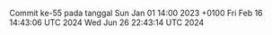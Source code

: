 Commit ke-55 pada tanggal Sun Jan 01 14:00 2023 +0100
Fri Feb 16 14:43:06 UTC 2024
Wed Jun 26 22:43:14 UTC 2024
